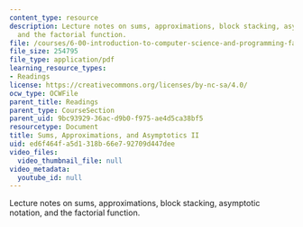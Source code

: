 ```yaml
---
content_type: resource
description: Lecture notes on sums, approximations, block stacking, asymptotic notation,
  and the factorial function.
file: /courses/6-00-introduction-to-computer-science-and-programming-fall-2008/ed6f464fa5d1318b66e792709d447dee_l11_sums2.pdf
file_size: 254795
file_type: application/pdf
learning_resource_types:
- Readings
license: https://creativecommons.org/licenses/by-nc-sa/4.0/
ocw_type: OCWFile
parent_title: Readings
parent_type: CourseSection
parent_uid: 9bc93929-36ac-d9b0-f975-ae4d5ca38bf5
resourcetype: Document
title: Sums, Approximations, and Asymptotics II
uid: ed6f464f-a5d1-318b-66e7-92709d447dee
video_files:
  video_thumbnail_file: null
video_metadata:
  youtube_id: null
---
```

Lecture notes on sums, approximations, block stacking, asymptotic notation, and the factorial function.
